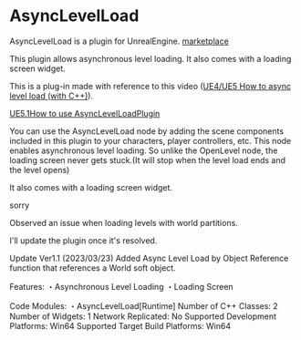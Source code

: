 # AsyncLevelLoad
AsyncLevelLoad is a plugin for UnrealEngine.
[marketplace](https://www.unrealengine.com/marketplace/ja/product/fedd4da327a946a1ae5461da851ffcf1)

This plugin allows asynchronous level loading. It also comes with a loading screen widget.

This is a plug-in made with reference to this video ([UE4/UE5 How to async level load (with C++)](https://youtube.com/watch?v=GwCD2WQ7-4U)).

[UE5.1How to use AsyncLevelLoadPlugin](https://www.youtube.com/watch?v=Mda-TK7-a18)

You can use the AsyncLevelLoad node by adding the scene components included in this plugin to your characters, player controllers, etc.
This node enables asynchronous level loading. So unlike the OpenLevel node, the loading screen never gets stuck.(It will stop when the level load ends and the level opens)

It also comes with a loading screen widget.

sorry

Observed an issue when loading levels with world partitions.

I'll update the plugin once it's resolved.

Update Ver1.1 (2023/03/23)
Added Async Level Load by Object Reference function that references a World soft object.

Features:
・Asynchronous Level Loading
・Loading Screen

Code Modules:
・AsyncLevelLoad[Runtime]
Number of C++ Classes: 2
Number of Widgets: 1
Network Replicated: No
Supported Development Platforms: Win64
Supported Target Build Platforms: Win64
